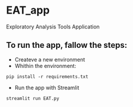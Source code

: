 # EAT_app
Exploratory Analysis Tools Application


## To run the app, fallow the steps:

* Createve a new environment
* Whithin the environment:

`pip install -r requirements.txt`

* Run the app with Streamlit

`streamlit run EAT.py`
